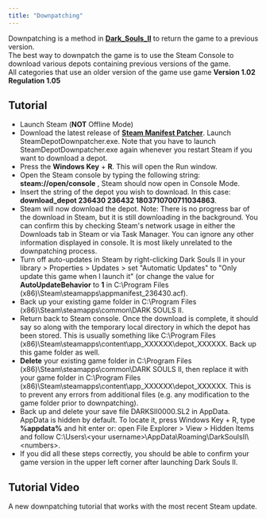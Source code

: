 ```yaml
---
title: "Downpatching"
---
```


Downpatching is a method in **[Dark_Souls_II](/darksouls2)** to return the game to a previous version.\
The best way to downpatch the game is to use the Steam Console to download various depots containing previous versions of the game.\
All categories that use an older version of the game use game **Version 1.02 Regulation 1.05**

## Tutorial

- Launch Steam (**NOT** Offline Mode)
- Download the latest release of **[Steam Manifest Patcher](//github.com/fifty-six/zig.SteamManifestPatcher/releases)**. Launch SteamDepotDownpatcher.exe. Note that you have to launch SteamDepotDownpatcher.exe again whenever you restart Steam if you want to download a depot.
- Press the **Windows Key** + **R**. This will open the Run window.
- Open the Steam console by typing the following string: **steam://open/console** , Steam should now open in Console Mode.
- Insert the string of the depot you wish to download. In this case: **download_depot 236430 236432 1803710700711034863**.
- Steam will now download the depot. Note: There is no progress bar of the download in Steam, but it is still downloading in the background. You can confirm this by checking Steam's network usage in either the Downloads tab in Steam or via Task Manager. You can ignore any other information displayed in console. It is most likely unrelated to the downpatching process.
- Turn off auto-updates in Steam by right-clicking Dark Souls II in your library > Properties > Updates > set "Automatic Updates" to "Only update this game when I launch it" (or change the value for **AutoUpdateBehavior** to **1** in C:\Program Files (x86)\Steam\steamapps\appmanifest_236430.acf).
- Back up your existing game folder in C:\Program Files (x86)\Steam\steamapps\common\DARK SOULS II.
- Return back to Steam console. Once the download is complete, it should say so along with the temporary local directory in which the depot has been stored. This is usually something like C:\Program Files (x86)\Steam\steamapps\content\app_XXXXXX\depot_XXXXXX. Back up this game folder as well.
- **Delete** your existing game folder in C:\Program Files (x86)\Steam\steamapps\common\DARK SOULS II, then replace it with your game folder in C:\Program Files (x86)\Steam\steamapps\content\app_XXXXXX\depot_XXXXXX. This is to prevent any errors from additional files (e.g. any modification to the game folder prior to downpatching).
- Back up and delete your save file DARKSII0000.SL2 in AppData. AppData is hidden by default. To locate it, press Windows Key + R, type **%appdata%** and hit enter or: open File Explorer > View > Hidden Items and follow C:\Users\\\<your username>\AppData\Roaming\DarkSoulsII\\\<numbers>.
- If you did all these steps correctly, you should be able to confirm your game version in the upper left corner after launching Dark Souls II.

## Tutorial Video

A new downpatching tutorial that works with the most recent Steam update.
